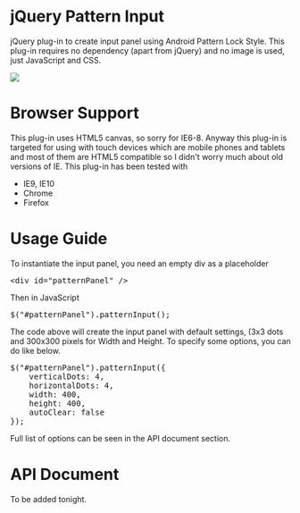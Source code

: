 jQuery Pattern Input
====================

jQuery plug-in to create input panel using Android Pattern Lock Style. This plug-in requires no dependency (apart from jQuery) and no image is used, just JavaScript and CSS.

<img src="https://dl.dropbox.com/u/9868650/patternInput/screenshot.png">

Browser Support
===============

This plug-in uses HTML5 canvas, so sorry for IE6-8. Anyway this plug-in is targeted for using with touch devices which are mobile phones and tablets and most of them are HTML5 compatible so I didn't worry much about old versions of IE. This plug-in has been tested with
- IE9, IE10
- Chrome
- Firefox

Usage Guide
===========

To instantiate the input panel, you need an empty div as a placeholder

<pre>
&lt;div id="patternPanel" /&gt;
</pre>

Then in JavaScript

<pre>
$("#patternPanel").patternInput();
</pre>

The code above will create the input panel with default settings, (3x3 dots and 300x300 pixels for Width and Height. To specify some options, you can do like below.

<pre>
$("#patternPanel").patternInput({
    verticalDots: 4,
    horizontalDots: 4,
    width: 400,
    height: 400,
    autoClear: false
});
</pre>

Full list of options can be seen in the API document section.

API Document
============
To be added tonight.
